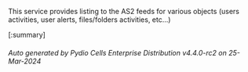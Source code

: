 






This service provides listing to the AS2 feeds for various objects (users activities, user alerts, files/folders activities, etc...)

[:summary]

###### Auto generated by Pydio Cells Enterprise Distribution v4.4.0-rc2 on 25-Mar-2024
